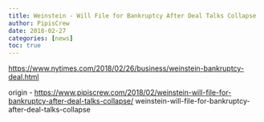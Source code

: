 ```yaml
---
title: Weinstein - Will File for Bankruptcy After Deal Talks Collapse
author: PipisCrew
date: 2018-02-27
categories: [news]
toc: true
---
```


https://www.nytimes.com/2018/02/26/business/weinstein-bankruptcy-deal.html

origin - https://www.pipiscrew.com/2018/02/weinstein-will-file-for-bankruptcy-after-deal-talks-collapse/ weinstein-will-file-for-bankruptcy-after-deal-talks-collapse
